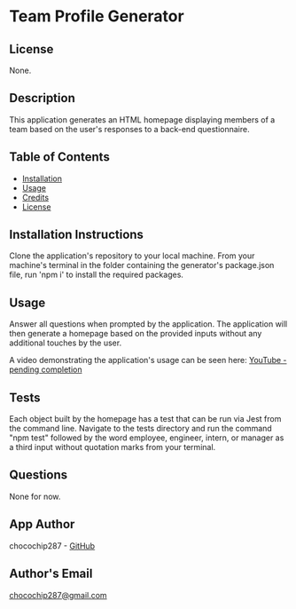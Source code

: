 
# Team Profile Generator

## License

None.

## Description

This application generates an HTML homepage displaying members of a team based on the user's responses to a back-end questionnaire.

## Table of Contents

* [Installation](#installation)
* [Usage](#usage)
* [Credits](#credits)
* [License](#license)

## Installation Instructions

Clone the application's repository to your local machine. From your machine's terminal in the folder containing the generator's package.json file, run 'npm i' to install the required packages.

## Usage

Answer all questions when prompted by the application. The application will then generate a homepage based on the provided inputs without any additional touches by the user.

A video demonstrating the application's usage can be seen here: [YouTube - pending completion](https://www.youtube.com/)

## Tests

Each object built by the homepage has a test that can be run via Jest from the command line. Navigate to the tests directory and run the command "npm test" followed by the word employee, engineer, intern, or manager as a third input without quotation marks from your terminal.

## Questions

None for now.

## App Author

chocochip287 - [GitHub](https://github.com/chocochip287)

## Author's Email

chocochip287@gmail.com
